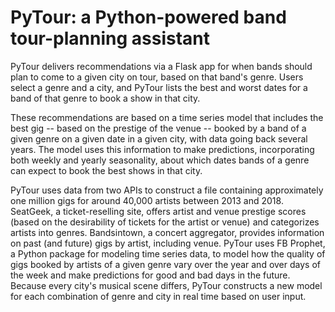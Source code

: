 # PyTour: a Python-powered band tour-planning assistant

PyTour delivers recommendations via a Flask app for when bands should plan to come to a given city on tour, based on that band's genre. Users select a genre and a city, and PyTour lists the best and worst dates for a band of that genre to book a show in that city.

These recommendations are based on a time series model that includes the best gig -- based on the prestige of the venue -- booked by a band of a given genre on a given date in a given city, with data going back several years. The model uses this information to make predictions, incorporating both weekly and yearly seasonality, about which dates bands of a genre can expect to book the best shows in that city.

PyTour uses data from two APIs to construct a file containing approximately one million gigs for around 40,000 artists between 2013 and 2018. SeatGeek, a ticket-reselling site, offers artist and venue prestige scores (based on the desirability of tickets for the artist or venue) and categorizes artists into genres. Bandsintown, a concert aggregator, provides information on past (and future) gigs by artist, including venue. PyTour uses FB Prophet, a Python package for modeling time series data, to model how the quality of gigs booked by artists of a given genre vary over the year and over days of the week and make predictions for good and bad days in the future. Because every city's musical scene differs, PyTour constructs a new model for each combination of genre and city in real time based on user input.
